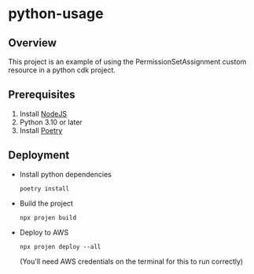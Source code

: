 # python-usage

## Overview
This project is an example of using the PermissionSetAssignment custom resource in a python cdk project.

## Prerequisites

1. Install [NodeJS](https://nodejs.org/en/download/)
1. Python 3.10 or later
1. Install [Poetry](https://python-poetry.org/docs/)

## Deployment



* Install python dependencies

  ```poetry install```

* Build the project
  
  ```npx projen build```

* Deploy to AWS

  ```npx projen deploy --all```

  (You'll need AWS credentials on the terminal for this to run correctly)